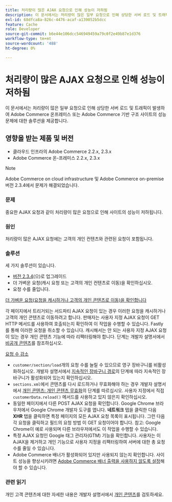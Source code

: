 ```yaml
---
title: 처리량이 많은 AJAX 요청으로 인해 성능이 저하됨
description: 이 문서에서는 처리량이 많은 일부 요청으로 인해 상당한 서버 로드 및 트래픽이 발생하여 Adobe Commerce 온프레미스 또는 Adobe Commerce 기반 구조 사이트의 성능 문제에 대한 솔루션을 제공합니다.
exl-id: 68dfca8a-826c-4476-acaf-a139052b5dcc
feature: Cache
role: Developer
source-git-commit: b6e44e106dcc546949459a79c0f2e49b87e1d376
workflow-type: tm+mt
source-wordcount: '488'
ht-degree: 0%

---
```


# 처리량이 많은 AJAX 요청으로 인해 성능이 저하됨

이 문서에서는 처리량이 많은 일부 요청으로 인해 상당한 서버 로드 및 트래픽이 발생하여 Adobe Commerce 온프레미스 또는 Adobe Commerce 기반 구조 사이트의 성능 문제에 대한 솔루션을 제공합니다.

## 영향을 받는 제품 및 버전

* 클라우드 인프라의 Adobe Commerce 2.2.x, 2.3.x
* Adobe Commerce 온-프레미스 2.2.x, 2.3.x

>[!NOTE]
>
>Adobe Commerce on cloud infrastructure 및 Adobe Commerce on-premise 버전 2.3.4에서 문제가 해결되었습니다.

### 문제

중요한 AJAX 요청과 같이 처리량이 많은 요청으로 인해 사이트의 성능이 저하됩니다.

### 원인

처리량이 많은 AJAX 요청에는 고객의 개인 컨텐츠와 관련된 요청이 포함됩니다.

### 솔루션

세 가지 솔루션이 있습니다.

* [버전 2.3.4](https://experienceleague.adobe.com/ko/docs/commerce-cloud-service/user-guide/develop/upgrade/commerce-version)&#x200B;(으)로 업그레이드
* 더 가벼운 요청(캐시 요청 또는 고객의 개인 컨텐츠로 이동)을 확인하십시오.
* 요청 수를 줄입니다.

<u>더 가벼운 요청(요청을 캐시하거나 고객의 개인 콘텐츠로 이동)을 확인합니다</u>

각 페이지에서 트리거되는 서드파티 AJAX 요청이 있는 경우 이러한 요청을 캐시하거나 고객의 개인 콘텐츠로 이동하려고 합니다. 판매자는 사용자 지정 AJAX 요청이 GET HTTP 메서드를 사용하여 호출되는지 확인하여 이 작업을 수행할 수 있습니다. Fastly를 통해 이러한 요청을 취소할 수 있습니다. 캐시해서는 안 되는 사용자 지정 AJAX 요청이 있는 경우 개인 콘텐츠 기능에 따라 리팩터링해야 합니다. 단계는 개발자 설명서에서 [비공개 콘텐츠](https://developer.adobe.com/commerce/php/development/cache/page/private-content/)를 참조하십시오.

<u>요청 수 감소</u>

* `customer/section/load`개의 요청 수를 늘릴 수 있으므로 영구 장바구니를 비활성화하십시오. 개발자 설명서에서 [지속적인 장바구니 경로](https://experienceleague.adobe.com/ko/docs/commerce-operations/configuration-guide/paths/config-reference-general)의 단계에 따라 지속적인 장바구니가 활성화되어 있는지 확인하십시오.
* `sections.xml`에서 콘텐츠를 다시 로드하거나 무효화해야 하는 경우 개발자 설명서에서 [개인 콘텐츠: 개인 콘텐츠 무효화](https://developer.adobe.com/commerce/php/development/cache/page/private-content/#invalidate-private-content)의 단계를 따르십시오. 사용자 지정에서 직접 `customerData.reload()` 메서드를 사용하고 있지 않은지 확인하십시오.
* 동일한 페이지에서 다른 POST AJAX 요청을 확인합니다. Google Chrome 브라우저에서 Google Chrome 개발자 도구를 엽니다. **네트워크** 탭을 클릭한 다음 **XHR** 탭을 클릭하면 특정 페이지의 모든 AJAX 요청 목록이 표시됩니다. 그런 다음 각 요청을 클릭하고 필드의 요청 방법 이 GET 요청이어야 합니다. 참고: Google Chrome이 예로 사용되며 다른 브라우저에서도 이 작업을 수행할 수 있습니다.
* 특정 AJAX 요청인 Google 태그 관리자(GTM) 기능을 확인합니다. 사용자는 이 AJAX을 제거하고 개인 기능으로 사용자 지정을 리팩터링하여 서버에 대한 총 요청 수를 줄일 수 있습니다.
* Adobe Commerce 배너가 활성화되어 있지만 사용되지 않는지 확인합니다. 사이트 성능을 향상시키려면 [Adobe Commerce 배너 출력을 사용하지 않도록 설정](https://experienceleague.adobe.com/ko/docs/experience-cloud-kcs/kbarticles/ka-26909)해야 할 수 있습니다.

### 관련 읽기

개인 고객 콘텐츠에 대한 자세한 내용은 개발자 설명서에서 [개인 콘텐츠](https://developer.adobe.com/commerce/php/development/cache/page/private-content/)를 검토하세요.
